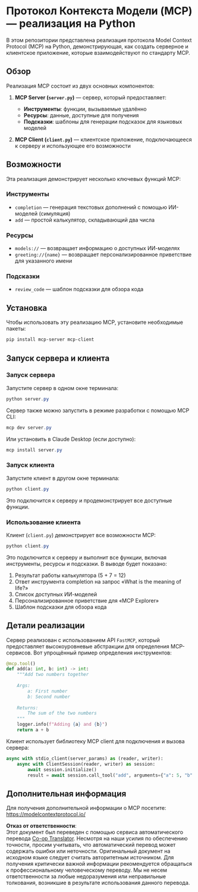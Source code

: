<!--
CO_OP_TRANSLATOR_METADATA:
{
  "original_hash": "706b9b075dc484b73a053e6e9c709b4b",
  "translation_date": "2025-07-13T23:30:01+00:00",
  "source_file": "04-PracticalImplementation/samples/python/README.md",
  "language_code": "ru"
}
-->
# Протокол Контекста Модели (MCP) — реализация на Python

В этом репозитории представлена реализация протокола Model Context Protocol (MCP) на Python, демонстрирующая, как создать серверное и клиентское приложение, которые взаимодействуют по стандарту MCP.

## Обзор

Реализация MCP состоит из двух основных компонентов:

1. **MCP Server (`server.py`)** — сервер, который предоставляет:
   - **Инструменты**: функции, вызываемые удалённо
   - **Ресурсы**: данные, доступные для получения
   - **Подсказки**: шаблоны для генерации подсказок для языковых моделей

2. **MCP Client (`client.py`)** — клиентское приложение, подключающееся к серверу и использующее его возможности

## Возможности

Эта реализация демонстрирует несколько ключевых функций MCP:

### Инструменты
- `completion` — генерация текстовых дополнений с помощью ИИ-моделей (симуляция)
- `add` — простой калькулятор, складывающий два числа

### Ресурсы
- `models://` — возвращает информацию о доступных ИИ-моделях
- `greeting://{name}` — возвращает персонализированное приветствие для указанного имени

### Подсказки
- `review_code` — шаблон подсказки для обзора кода

## Установка

Чтобы использовать эту реализацию MCP, установите необходимые пакеты:

```powershell
pip install mcp-server mcp-client
```

## Запуск сервера и клиента

### Запуск сервера

Запустите сервер в одном окне терминала:

```powershell
python server.py
```

Сервер также можно запустить в режиме разработки с помощью MCP CLI:

```powershell
mcp dev server.py
```

Или установить в Claude Desktop (если доступно):

```powershell
mcp install server.py
```

### Запуск клиента

Запустите клиент в другом окне терминала:

```powershell
python client.py
```

Это подключится к серверу и продемонстрирует все доступные функции.

### Использование клиента

Клиент (`client.py`) демонстрирует все возможности MCP:

```powershell
python client.py
```

Это подключится к серверу и выполнит все функции, включая инструменты, ресурсы и подсказки. В выводе будет показано:

1. Результат работы калькулятора (5 + 7 = 12)
2. Ответ инструмента completion на запрос «What is the meaning of life?»
3. Список доступных ИИ-моделей
4. Персонализированное приветствие для «MCP Explorer»
5. Шаблон подсказки для обзора кода

## Детали реализации

Сервер реализован с использованием API `FastMCP`, который предоставляет высокоуровневые абстракции для определения MCP-сервисов. Вот упрощённый пример определения инструментов:

```python
@mcp.tool()
def add(a: int, b: int) -> int:
    """Add two numbers together
    
    Args:
        a: First number
        b: Second number
    
    Returns:
        The sum of the two numbers
    """
    logger.info(f"Adding {a} and {b}")
    return a + b
```

Клиент использует библиотеку MCP client для подключения и вызова сервера:

```python
async with stdio_client(server_params) as (reader, writer):
    async with ClientSession(reader, writer) as session:
        await session.initialize()
        result = await session.call_tool("add", arguments={"a": 5, "b": 7})
```

## Дополнительная информация

Для получения дополнительной информации о MCP посетите: https://modelcontextprotocol.io/

**Отказ от ответственности**:  
Этот документ был переведен с помощью сервиса автоматического перевода [Co-op Translator](https://github.com/Azure/co-op-translator). Несмотря на наши усилия по обеспечению точности, просим учитывать, что автоматический перевод может содержать ошибки или неточности. Оригинальный документ на исходном языке следует считать авторитетным источником. Для получения критически важной информации рекомендуется обращаться к профессиональному человеческому переводу. Мы не несем ответственности за любые недоразумения или неправильные толкования, возникшие в результате использования данного перевода.